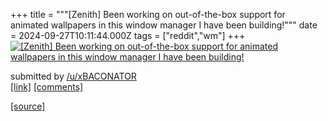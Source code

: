 +++
title = """[Zenith] Been working on out-of-the-box support for animated wallpapers in this window manager I have been building!"""
date = 2024-09-27T10:11:44.000Z
tags = ["reddit","wm"]
+++
[![[Zenith] Been working on out-of-the-box support for animated wallpapers in this window manager I have been building!](https://external-preview.redd.it/a2s5Z3dwYXV0YnJkMbVnc3sqgeUG4t7R1cPMb7_6AV29438w7V9fMU5NL1k0.png?width=640&crop=smart&auto=webp&s=3460dc67e4560617700ec8eeeaaefb97ae779d70 "[Zenith] Been working on out-of-the-box support for animated wallpapers in this window manager I have been building!")](https://www.reddit.com/r/unixporn/comments/1fqkbxu/zenith_been_working_on_outofthebox_support_for/)

submitted by [/u/xBACONATOR](https://www.reddit.com/user/xBACONATOR)  
[\[link\]](https://v.redd.it/9ijcypautbrd1) [\[comments\]](https://www.reddit.com/r/unixporn/comments/1fqkbxu/zenith_been_working_on_outofthebox_support_for/)

[[source]](https://www.reddit.com/r/unixporn/comments/1fqkbxu/zenith_been_working_on_outofthebox_support_for/)
